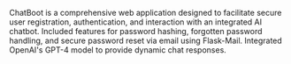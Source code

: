 ChatBoot is a comprehensive web application designed to facilitate secure user registration, authentication, and interaction with an integrated AI chatbot.
Included features for password hashing, forgotten password handling, and secure password reset via email using Flask-Mail.
Integrated OpenAI's GPT-4 model to provide dynamic chat responses.
